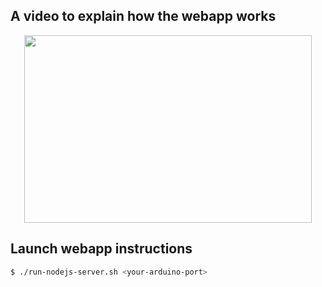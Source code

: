 ## A video to explain how the webapp works
<p align="center">
  <a href="https://www.youtube.com/watch?v=hMjaNd2pjr4">
    <img width="460" height="300" src="https://img.youtube.com/vi/hMjaNd2pjr4/0.jpg">
  </a>
</p>

## Launch webapp instructions

```bash
$ ./run-nodejs-server.sh <your-arduino-port>
```
